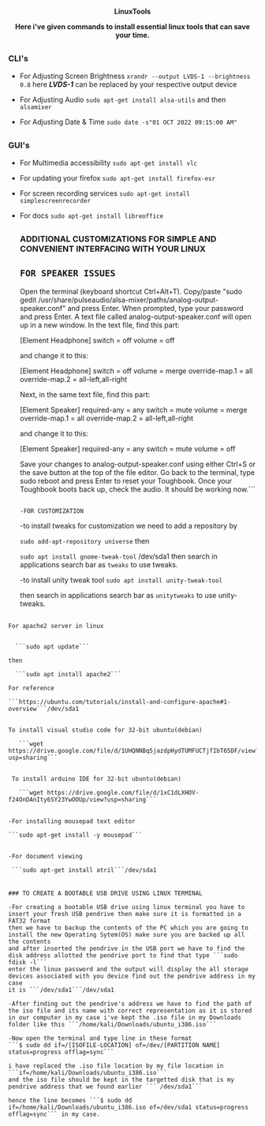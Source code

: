 <p align="center"><b>LinuxTools</b></p>
<p align="center"><b>Here i've given commands to install essential linux tools that can save your time.</b></p>

##

### CLI's


- For Adjusting Screen Brightness
  ```xrandr --output LVDS-1 --brightness 0.8```
   here ***LVDS-1*** can be replaced by your respective output device

- For Adjusting Audio
  ```sudo apt-get install alsa-utils```
  and then
  ```alsamixer```

- For Adjusting Date & Time
  ```sudo date -s"01 OCT 2022 09:15:00 AM" ```
##

### GUI's

- For Multimedia accessibility
  ```sudo apt-get install vlc```

- For updating your firefox 
  ```sudo apt-get install firefox-esr```

- For screen recording services
  ```sudo apt-get install simplescreenrecorder```

- For docs
  ```sudo apt-get install libreoffice```
  
  ##
  
  
  ### ADDITIONAL CUSTOMIZATIONS FOR SIMPLE AND CONVENIENT INTERFACING WITH YOUR LINUX
  
  ```FOR SPEAKER ISSUES```
  - 
    Open the terminal (keyboard shortcut Ctrl+Alt+T).
    Copy/paste "sudo gedit /usr/share/pulseaudio/alsa-mixer/paths/analog-output-speaker.conf" and press Enter.
    When prompted, type your password and press Enter.
    A text file called analog-output-speaker.conf will open up in a new window. In the text file, find this part:

    [Element Headphone]
    switch = off
    volume = off
    	

    and change it to this:

    [Element Headphone]
    switch = off
    volume = merge
    override-map.1 = all
    override-map.2 = all-left,all-right
    	

    Next, in the same text file, find this part:

    [Element Speaker]
    required-any = any
    switch = mute
    volume = merge
    override-map.1 = all
    override-map.2 = all-left,all-right
    	

    and change it to this:

    [Element Speaker]
    required-any = any
    switch = mute
    volume = off
    	

    Save your changes to analog-output-speaker.conf using either Ctrl+S or the save button at the top of the file editor.
    Go back to the terminal, type sudo reboot and press Enter to reset your Toughbook.
    Once your Toughbook boots back up, check the audio. It should be working now.```
    
    ##
    
    ###
    
    ```-FOR CUSTOMIZATION```
    
    -to install tweaks for customization we need to add a repository by 
    
    ```sudo add-apt-repository universe```
     then
     
     ```sudo apt install gnome-tweak-tool``` 
     /dev/sda1
     then search in applications search bar as ```tweaks``` to use tweaks.
     
    -to install unity tweak tool 
    ```sudo apt install unity-tweak-tool``` 
    
    then search in applications search bar as ```unitytweaks``` to use unity-tweaks.

##
    For apache2 server in linux 
    
    
      ```sudo apt update```
    
    then
      
      ```sudo apt install apache2```
    
    For reference
    
    ```https://ubuntu.com/tutorials/install-and-configure-apache#1-overview```/dev/sda1
    
##    
    To install visual studio code for 32-bit ubuntu(debian)
       
       ```wget https://drive.google.com/file/d/1UHQNNBq5jazdpHydTUMFUCTjfIbT65DF/view?usp=sharing```
##       
     To install arduino IDE for 32-bit ubuntu(debian)
       
       ```wget https://drive.google.com/file/d/1xC1dLXHOV-f24OnDAnIty6SY23YwOOUp/view?usp=sharing```
      
    
##    
    -For installing mousepad text editor
    
    ```sudo apt-get install -y mousepad```
##    
    -For document viewing
    
     ```sudo apt-get install atril```/dev/sda1
     
##

######
    
    ### TO CREATE A BOOTABLE USB DRIVE USING LINUX TERMINAL
    
    -For creating a bootable USB drive using linux terminal you have to insert your fresh USB pendrive then make sure it is formatted in a FAT32 format
    then we have to backup the contents of the PC which you are going to install the new Operating Sytem(OS) make sure you are backed up all the contents 
    and after inserted the pendrive in the USB port we have to find the disk address allotted the pendrive port to find that type ```sudo fdisk -l```
    enter the linux password and the output will display the all storage devices associated with you device find out the pendrive address in my case
    it is ```/dev/sda1```/dev/sda1
    
    -After finding out the pendrive's address we have to find the path of the iso file and its name with correct representation as it is stored
    in our computer in my case i've kept the .iso file in my Downloads folder like this ```/home/kali/Downloads/ubuntu_i386.iso``` 
    
    -Now open the terminal and type line in these format 
    ```$ sudo dd if=/[ISOFILE-LOCATION] of=/dev/[PARTITION NAME] status=progress offlag=sync```
    
    i have replaced the .iso file location by my file location in ```if=/home/kali/Downloads/ubuntu_i386.iso```
    and the iso file should be kept in the targetted disk that is my pendrive address that we found earlier ``` /dev/sda1```
    
    hence the line becomes ```$ sudo dd if=/home/kali/Downloads/ubuntu_i386.iso of=/dev/sda1 status=progress offlag=sync``` in my case.
    
    
    
    
    
    
    
    
    
    
    
    
    
    
    
    
    
    
    
    
    
    
    
  
